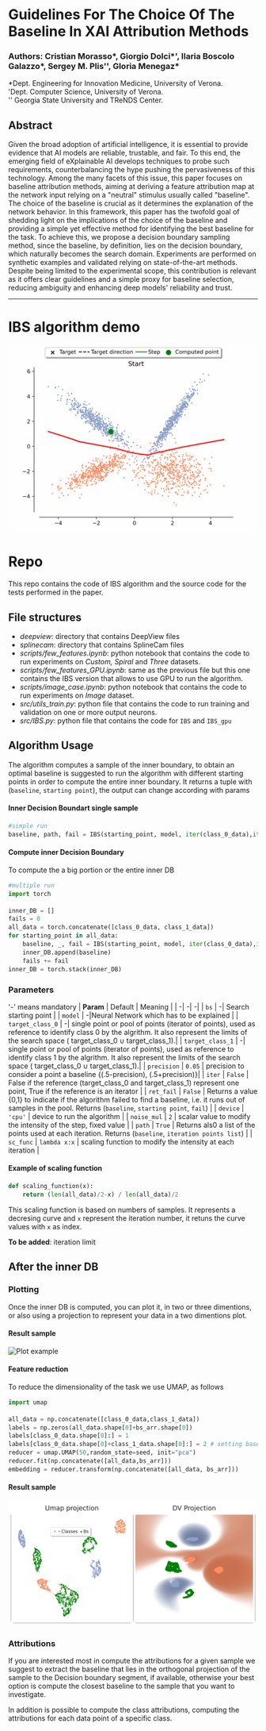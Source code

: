 # Guidelines For The Choice Of The Baseline In XAI Attribution Methods
### Authors: Cristian Morasso*, Giorgio Dolci*', Ilaria Boscolo Galazzo*, Sergey M. Plis'', Gloria Menegaz*
*Dept. Engineering for Innovation Medicine, University of Verona.<br>
'Dept. Computer Science, University of Verona.<br>
'' Georgia State University and TReNDS Center.


## Abstract
Given the broad adoption of artificial intelligence, it is essential to provide evidence that AI models are reliable, trustable, and fair.
To this end, the emerging field of eXplainable AI develops techniques to probe such requirements, counterbalancing the hype pushing the pervasiveness of this technology.
Among the many facets of this issue, this paper focuses on baseline attribution methods, aiming at deriving a feature attribution map at the network input relying on a "neutral" stimulus usually called "baseline".
The choice of the baseline is crucial as it determines the explanation of the network behavior. In this framework, this paper has the twofold goal of shedding light on the implications of the choice of the baseline and providing a simple yet effective method for identifying the best baseline for the task. To achieve this, we propose a decision boundary sampling method, since the baseline, by definition, lies on the decision boundary, which naturally becomes the search domain. Experiments are performed on synthetic examples and validated relying on state-of-the-art methods. Despite being limited to the experimental scope, this contribution is relevant as it offers clear guidelines and a simple proxy for baseline selection, reducing ambiguity and enhancing deep models' reliability and trust.
<hr>

# IBS algorithm demo

![IBS demo](imgs/IBS_anim_tit.gif)




# Repo
This repo contains the code of IBS algorithm and the source code for the tests performed in the paper.
## File structures 
* *deepview*: directory that contains DeepView files
* *splinecam*: directory that contains SplineCam files
* *scripts/few_features.ipynb*: python notebook that contains the code to run experiments on *Custom, Spiral* and *Three* datasets.
* *scripts/few_features_GPU.ipynb*: same as the previous file but this one contains the IBS version that allows to use GPU to run the algorithm.
* *scripts/image_case.ipynb*: python notebook that contains the code to run experiments on *Image* dataset.
* *src/utils_train.py*: python file that contains the code to run training and validation on one or more output neurons. 
* *src/IBS.py*: python file that contains the code for `IBS` and `IBS_gpu`
## Algorithm Usage

The algorithm computes a sample of the inner boundary, to obtain an optimal baseline is suggested to run the algorithm with different starting points in order to compute the entire inner boundary.
It returns a tuple with (`baseline`, `starting point`), the output can change according with params
#### Inner Decision Boundart single sample 
```python
#simple run
baseline, path, fail = IBS(starting_point, model, iter(class_0_data),iter(class_1_data) , precision=0.02, iter = True, ret_fail=True, device = 'cpu', noise_mul = 1/10, path = True)
```
#### Compute inner Decision Boundary
To compute the a big portion or the entire inner DB
```python
#multiple run
import torch 

inner_DB = []
fails = 0
all_data = torch.concatenate([class_0_data, class_1_data])
for starting_point in all_data:
    baseline, _, fail = IBS(starting_point, model, iter(class_0_data),iter(class_1_data) , precision=0.02, iter = True, ret_fail=True, device = 'cpu', noise_mul = 1/10, path = True)
    inner_DB.append(baseline)
    fails += fail
inner_DB = torch.stack(inner_DB)
```


### Parameters
'-' means mandatory 
| **Param** | Default | Meaning |
| -| -| -|
| `bs` | -| Search starting point |
| `model` | -|Neural Network which has to be explained |
| `target_class_0` | -| single point or pool of points (iterator of points), used as reference to identify class 0 by the algrithm. It also represent the limits of the search space ( target_class_0 $\cup$ target_class_1).|
| `target_class_1` | -| single point or pool of points (iterator of points), used as reference to identify class 1 by the algrithm. It also represent the limits of the search space ( target_class_0 $\cup$ target_class_1).|
| `precision` | `0.05` | precision to consider a point a baseline {(.5-precision), (.5+precision)}|
| `iter` | `False` | False if the reference (target_class_0 and target_class_1) represent one point, True if the reference is an iterator |
| `ret_fail` | `False` | Returns a value {0,1} to indicate if the algorithm failed to find a baseline, i.e. it runs out of samples in the pool. Returns (`baseline`, `starting point`, `fail`) |
| `device` | `'cpu'` | device to run the algorithm |
| `noise_mul` | `2` | scalar value to modify the intensity of the step, fixed value |
| `path` | `True` | Returns als0 a list of the points used at each iteration. Returns (`baseline`, `iteration points list`) |
| `sc_func` | `lambda x:x` | scaling function to modify the intensity at each iteration | 

#### Example of scaling function
```python
def scaling_function(x): 
    return (len(all_data)/2-x) / len(all_data)/2
```
This scaling function is based on numbers of samples. It represents a decresing curve and `x` represent the iteration number, it retuns the curve values with `x` as index.

**To be added**: iteration limit

## After the inner DB
### Plotting
Once the inner DB is computed, you can plot it, in two or three dimentions, or also using a projection to represent your data in a two dimentions plot.
#### Result sample
![Plot example](imgs/spiral.png)
#### Feature reduction
To reduce the dimensionality of the task we use UMAP, as follows
```python
import umap

all_data = np.concatenate([class_0_data,class_1_data])
labels = np.zeros(all_data.shape[0]+bs_arr.shape[0])
labels[class_0_data.shape[0]:] = 1
labels[class_0_data.shape[0]+class_1_data.shape[0]:] = 2 # setting baseline labels as 2 just for the sake of visualization
reducer = umap.UMAP(50,random_state=seed, init="pca")
reducer.fit(np.concatenate([all_data,bs_arr]))
embedding = reducer.transform(np.concatenate([all_data, bs_arr]))
``` 
#### Result sample
![Plot example](imgs/three_proj.png)


### Attributions
If you are interested most in compute the attributions for a given sample we suggest to extract the baseline that lies in the orthogonal projection of the sample to the Decision boundary segment, if available, otherwise your best option is compute the closest baseline to the sample that you want to investigate.

In addition is possible to compute the class attributions, computing the attributions for each data point of a specific class.
